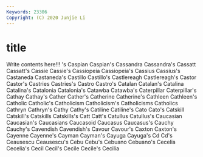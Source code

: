 ```yaml
---
Keywords: 23306
Copyright: (C) 2020 Junjie Li
---
```


# title

Write contents here!!!
's 
Caspian 
Caspian's 
Cassandra 
Cassandra's
Cassatt 
Cassatt's 
Cassie 
Cassie's 
Cassiopeia 
Cassiopeia's 
Cassius 
Cassius's 
Castaneda 
Castaneda's
Castillo 
Castillo's 
Castlereagh 
Castlereagh's 
Castor 
Castor's 
Castries 
Castries's 
Castro 
Castro's
Catalan 
Catalan's 
Catalina 
Catalina's 
Catalonia 
Catalonia's 
Catawba 
Catawba's 
Caterpillar 
Caterpillar's
Cathay 
Cathay's 
Cather 
Cather's 
Catherine 
Catherine's 
Cathleen 
Cathleen's 
Catholic 
Catholic's
Catholicism 
Catholicism's 
Catholicisms 
Catholics 
Cathryn 
Cathryn's 
Cathy 
Cathy's 
Catiline 
Catiline's
Cato 
Cato's 
Catskill 
Catskill's 
Catskills 
Catskills's 
Catt 
Catt's 
Catullus 
Catullus's
Caucasian 
Caucasian's 
Caucasians 
Caucasoid 
Caucasus 
Caucasus's 
Cauchy 
Cauchy's 
Cavendish 
Cavendish's
Cavour 
Cavour's 
Caxton 
Caxton's 
Cayenne 
Cayenne's 
Cayman 
Cayman's 
Cayuga 
Cayuga's
Cd 
Cd's 
Ceausescu 
Ceausescu's 
Cebu 
Cebu's 
Cebuano 
Cebuano's 
Cecelia 
Cecelia's
Cecil 
Cecil's 
Cecile 
Cecile's 
Cecilia 
